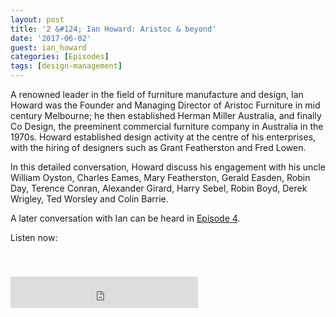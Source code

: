 ```yaml
---
layout: post
title: '2 &#124; Ian Howard: Aristoc & beyond'
date: '2017-06-02'
guest: ian_howard
categories: [Episodes]
tags: [design-management]
---
```


A renowned leader in the field of furniture manufacture and design, Ian Howard
was the Founder and Managing Director of Aristoc Furniture in mid century
Melbourne; he then established Herman Miller Australia, and finally Co Design,
the preeminent commercial furniture company in Australia in the 1970s. Howard
established design activity at the centre of his enterprises, with the hiring of
designers such as Grant Featherston and Fred Lowen.

In this detailed conversation, Howard discuss his engagement with his uncle
William Oyston, Charles Eames, Mary Featherston, Gerald Easden, Robin Day,
Terence Conran, Alexander Girard, Harry Sebel, Robin Boyd, Derek Wrigley, Ted
Worsley and Colin Barrie.

A later conversation with Ian can be heard in [Episode
4](/episodes/2017/episode-004-ian-howard/).

Listen now:
<div class="responsive-embed" style="padding-top: 8%;">
  <iframe src="https://archive.org/embed/designconv-2017-06-02-episode-002-ian-howard" class="responsive-embed-item" height="50" frameborder="0" webkitallowfullscreen="true" mozallowfullscreen="true" allowfullscreen></iframe>
</div>
